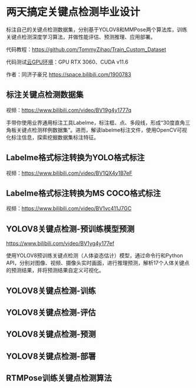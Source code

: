# 两天搞定关键点检测毕业设计

标注自己的关键点检测数据集，分别基于YOLOV8和MMPose两个算法库，训练关键点检测深度学习算法，并做性能评估、预测推理、应用部署。

代码教程：https://github.com/TommyZihao/Train_Custom_Dataset

代码测试[云GPU环境](https://featurize.cn?s=d7ce99f842414bfcaea5662a97581bd1)：GPU RTX 3060、CUDA v11.6

作者：同济子豪兄 https://space.bilibili.com/1900783

## 标注关键点检测数据集

视频：https://www.bilibili.com/video/BV19g4y1777q

手带你使用业界通用标注工具Labelme，标注框、点、多段线，形成“30度直角三角板关键点检测样例数据集”。进而，解读labelme标注文件，使用OpenCV可视化标注信息，探索挖掘数据集标注特征。

## Labelme格式标注转换为YOLO格式标注

视频：https://www.bilibili.com/video/BV1QX4y1B7eF

## Labelme格式标注转换为MS COCO格式标注

视频：https://www.bilibili.com/video/BV1vc411J7GC

## YOLOV8关键点检测-预训练模型预测

https://www.bilibili.com/video/BV1yg4y177ef

使用YOLOV8预训练关键点检测（人体姿态估计）模型，通过命令行和Python API，分别对图像、视频、摄像头实时画面，进行推理预测，解析17个人体关键点的预测结果，并将预测结果自定义可视化。

## YOLOV8关键点检测-训练

## YOLOV8关键点检测-评估

## YOLOV8关键点检测-预测

## YOLOV8关键点检测-部署

## RTMPose训练关键点检测算法





